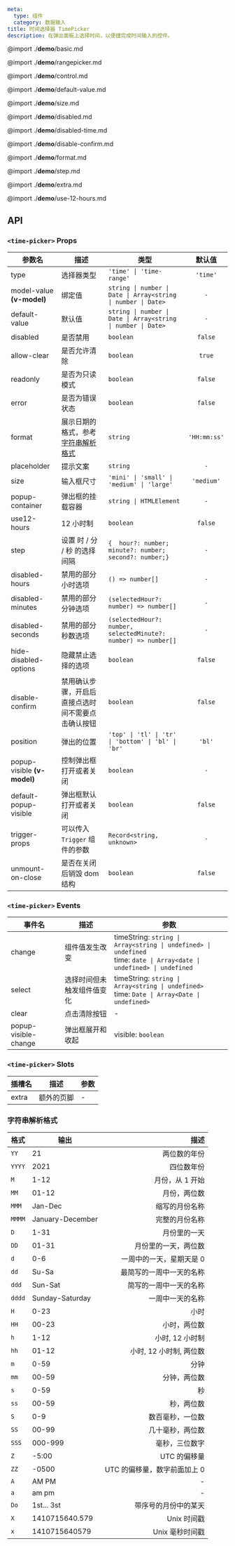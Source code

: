 ```yaml
meta:
  type: 组件
  category: 数据输入
title: 时间选择器 TimePicker
description: 在弹出面板上选择时间，以便捷完成时间输入的控件。
```

@import ./__demo__/basic.md

@import ./__demo__/rangepicker.md

@import ./__demo__/control.md

@import ./__demo__/default-value.md

@import ./__demo__/size.md

@import ./__demo__/disabled.md

@import ./__demo__/disabled-time.md

@import ./__demo__/disable-confirm.md

@import ./__demo__/format.md

@import ./__demo__/step.md

@import ./__demo__/extra.md

@import ./__demo__/use-12-hours.md

## API


### `<time-picker>` Props

|参数名|描述|类型|默认值|
|---|---|---|:---:|
|type|选择器类型|`'time' \| 'time-range'`|`'time'`|
|model-value **(v-model)**|绑定值|`string \| number \| Date \| Array<string \| number \| Date>`|`-`|
|default-value|默认值|`string \| number \| Date \| Array<string \| number \| Date>`|`-`|
|disabled|是否禁用|`boolean`|`false`|
|allow-clear|是否允许清除|`boolean`|`true`|
|readonly|是否为只读模式|`boolean`|`false`|
|error|是否为错误状态|`boolean`|`false`|
|format|展示日期的格式，参考[字符串解析格式](#字符串解析格式)|`string`|`'HH:mm:ss'`|
|placeholder|提示文案|`string`|`-`|
|size|输入框尺寸|`'mini' \| 'small' \| 'medium' \| 'large'`|`'medium'`|
|popup-container|弹出框的挂载容器|`string \| HTMLElement`|`-`|
|use12-hours|12 小时制|`boolean`|`false`|
|step|设置 时 / 分 / 秒 的选择间隔|`{  hour?: number;  minute?: number;  second?: number;}`|`-`|
|disabled-hours|禁用的部分小时选项|`() => number[]`|`-`|
|disabled-minutes|禁用的部分分钟选项|`(selectedHour?: number) => number[]`|`-`|
|disabled-seconds|禁用的部分秒数选项|`(selectedHour?: number, selectedMinute?: number) => number[]`|`-`|
|hide-disabled-options|隐藏禁止选择的选项|`boolean`|`false`|
|disable-confirm|禁用确认步骤，开启后直接点选时间不需要点击确认按钮|`boolean`|`false`|
|position|弹出的位置|`'top' \| 'tl' \| 'tr' \| 'bottom' \| 'bl' \| 'br'`|`'bl'`|
|popup-visible **(v-model)**|控制弹出框打开或者关闭|`boolean`|`-`|
|default-popup-visible|弹出框默认打开或者关闭|`boolean`|`false`|
|trigger-props|可以传入 `Trigger` 组件的参数|`Record<string, unknown>`|`-`|
|unmount-on-close|是否在关闭后销毁 dom 结构|`boolean`|`false`|
### `<time-picker>` Events

|事件名|描述|参数|
|---|---|---|
|change|组件值发生改变|timeString: `string \| Array<string \| undefined> \| undefined`<br>time: `date \| Array<date \| undefined> \| undefined`|
|select|选择时间但未触发组件值变化|timeString: `string \| Array<string \| undefined>`<br>time: `Date \| Array<Date \| undefined>`|
|clear|点击清除按钮|-|
|popup-visible-change|弹出框展开和收起|visible: `boolean`|
### `<time-picker>` Slots

|插槽名|描述|参数|
|---|:---:|---|
|extra|额外的页脚|-|



### 字符串解析格式

格式|输出|描述
---|---|---:
`YY`|21|两位数的年份
`YYYY`|2021|四位数年份
`M`|1-12|月份，从 1 开始
`MM`|01-12|月份，两位数
`MMM`|Jan-Dec|缩写的月份名称
`MMMM`|January-December|完整的月份名称
`D`|1-31|月份里的一天
`DD`|01-31|月份里的一天，两位数
`d`|0-6|一周中的一天，星期天是 0
`dd`|Su-Sa|最简写的一周中一天的名称
`ddd`|Sun-Sat|简写的一周中一天的名称
`dddd`|Sunday-Saturday|一周中一天的名称
`H`|0-23|小时
`HH`|00-23|小时，两位数
`h`|1-12|小时, 12 小时制
`hh`|01-12|小时, 12 小时制, 两位数
`m`|0-59|分钟
`mm`|00-59|分钟，两位数
`s`|0-59|秒
`ss`|00-59|秒，两位数
`S`|0-9|数百毫秒，一位数
`SS`|00-99|几十毫秒，两位数
`SSS`|000-999|毫秒，三位数字
`Z`|-5:00|UTC 的偏移量
`ZZ`|-0500|UTC 的偏移量，数字前面加上 0
`A`|AM PM|-
`a`|am pm|-
`Do`|1st... 3st|带序号的月份中的某天
`X`|1410715640.579|Unix 时间戳
`x`|1410715640579|Unix 毫秒时间戳
